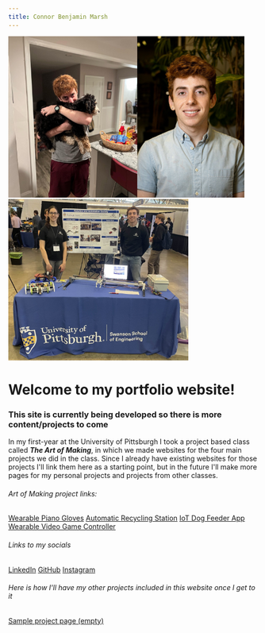 ```yaml
---
title: Connor Benjamin Marsh
---
```



<span><img src="assets/images/bellaHug.jpg" height="325"><img src="assets/images/ProfessionalHeadshotFreshmanYear.jpg" height="325"><img src="assets/images/RoboticsDiscoveryDayOliviaAndMe.jpg" height="325"></span>

# Welcome to my portfolio website!
### This site is currently being developed so there is more content/projects to come
In my first-year at the University of Pittsburgh I took a project based class called ***The Art of Making***, in which we made websites for the four main projects we did in the class. Since I already have existing websites for those projects I'll link them here as a starting point, but in the future I'll make more pages for my personal projects and projects from other classes.
###### Art of Making project links:
<a href="https://sites.google.com/view/garagehand/home" target="_blank">Wearable Piano Gloves</a>
<a href="https://sites.google.com/view/the-washcup-system/" target="_blank">Automatic Recycling Station</a>
<a href="https://sites.google.com/view/autodogfeeder/home" target="_blank">IoT Dog Feeder App</a>
<a href="https://sites.google.com/view/humangamecontroller/home" target="_blank">Wearable Video Game Controller</a>

###### Links to my socials

<a href="https://linkedin.com/in/connorbmarsh" target="_blank">LinkedIn</a>
<a href="https://github.com/connor-marsh" target="_blank">GitHub</a>
<a href="https://www.instagram.com/c.marsh28/" target="_blank">Instagram</a>

###### Here is how I'll have my other projects included in this website once I get to it
<a href="Project1.html">Sample project page (empty)</a>
